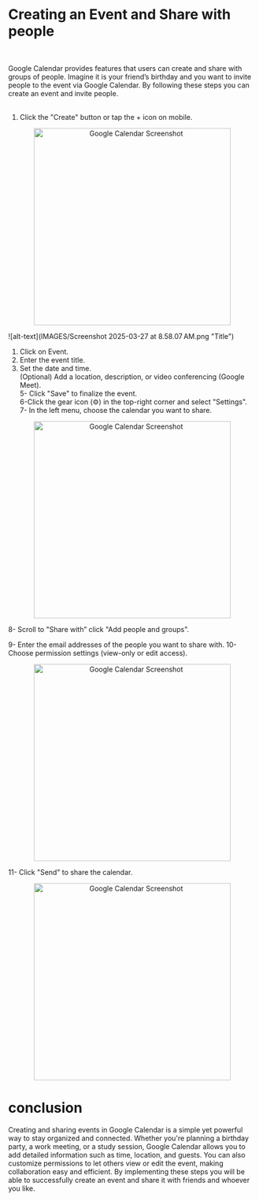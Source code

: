 # Creating an Event and Share with people

<br>

Google Calendar provides features that users can create and share with groups of people. Imagine it is your friend’s birthday and you want to invite people to the event via Google Calendar. By following these steps you can create an event and invite people.  
<br>
1.  Click the "Create" button or tap the + icon on mobile.  

<p align="center">
  <img  src="/IMAGES/Screenshot 2025-03-27 at 8.58.07 AM.png" alt="Google Calendar Screenshot" width="400" >
</p>

![alt-text](IMAGES/Screenshot 2025-03-27 at 8.58.07 AM.png "Title")


1.  Click on Event.  
1.  Enter the event title.  
1. Set the date and time.  
(Optional) Add a location, description, or video conferencing (Google Meet).  
5- Click "Save" to finalize the event.  
6-Click the gear icon (⚙️) in the top-right corner and select "Settings".  
7- In the left menu, choose the calendar you want to share.

<p align="center">
  <img src="/IMAGES/Screenshot 2025-03-27 at 8.58.07 AM.png" alt="Google Calendar Screenshot" width="400">
</p>
8- Scroll to "Share with” click "Add people and groups".

9- Enter the email addresses of the people you want to share with.
10-Choose permission settings (view-only or edit access).
<p align="center">
  <img src="/IMAGES/Screenshot 2025-03-27 at 9.52.33 AM.png" alt="Google Calendar Screenshot" width="400">
</p>
11- Click "Send" to share the calendar.
<p align="center">
  <img src="/IMAGES/Screenshot 2025-03-27 at 9.55.39 AM.png" alt="Google Calendar Screenshot" width="400">
</p>


# conclusion  


Creating and sharing events in Google Calendar is a simple yet powerful way to stay organized and connected. Whether you're planning a birthday party, a work meeting, or a study session, Google Calendar allows you to add detailed information such as time, location, and guests. You can also customize permissions to let others view or edit the event, making collaboration easy and efficient. By implementing these steps you will be able to successfully create an event and share it with friends and whoever you like.  



